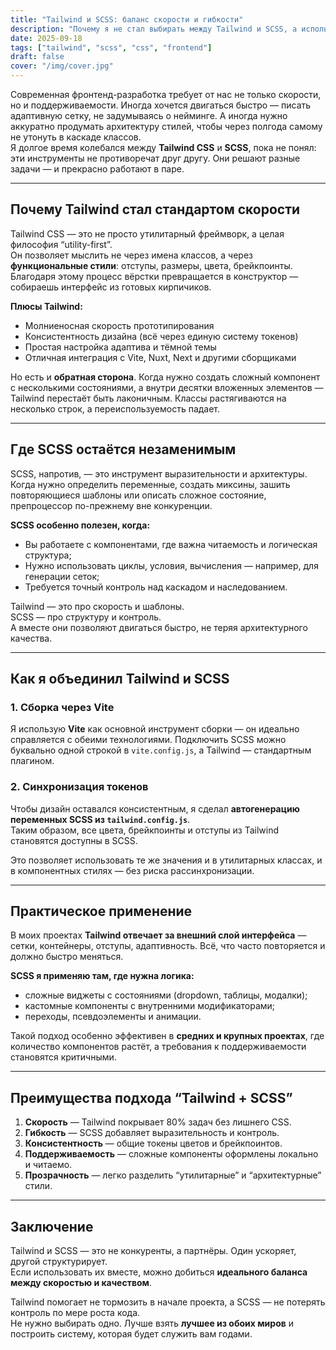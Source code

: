 ```yaml
---
title: "Tailwind и SCSS: баланс скорости и гибкости"
description: "Почему я не стал выбирать между Tailwind и SCSS, а использую их вместе в одном проекте."
date: 2025-09-18
tags: ["tailwind", "scss", "css", "frontend"]
draft: false
cover: "/img/cover.jpg"
---
```


Современная фронтенд-разработка требует от нас не только скорости, но и поддерживаемости. Иногда хочется двигаться быстро — писать адаптивную сетку, не задумываясь о нейминге. А иногда нужно аккуратно продумать архитектуру стилей, чтобы через полгода самому не утонуть в каскаде классов.  
Я долгое время колебался между **Tailwind CSS** и **SCSS**, пока не понял: эти инструменты не противоречат друг другу. Они решают разные задачи — и прекрасно работают в паре.

---

## Почему Tailwind стал стандартом скорости

Tailwind CSS — это не просто утилитарный фреймворк, а целая философия “utility-first”.  
Он позволяет мыслить не через имена классов, а через **функциональные стили**: отступы, размеры, цвета, брейкпоинты. Благодаря этому процесс вёрстки превращается в конструктор — собираешь интерфейс из готовых кирпичиков.

**Плюсы Tailwind:**
- Молниеносная скорость прототипирования  
- Консистентность дизайна (всё через единую систему токенов)  
- Простая настройка адаптива и тёмной темы  
- Отличная интеграция с Vite, Nuxt, Next и другими сборщиками

Но есть и **обратная сторона**. Когда нужно создать сложный компонент с несколькими состояниями, а внутри десятки вложенных элементов — Tailwind перестаёт быть лаконичным. Классы растягиваются на несколько строк, а переиспользуемость падает.

---

## Где SCSS остаётся незаменимым

SCSS, напротив, — это инструмент выразительности и архитектуры.  
Когда нужно определить переменные, создать миксины, зашить повторяющиеся шаблоны или описать сложное состояние, препроцессор по-прежнему вне конкуренции.

**SCSS особенно полезен, когда:**
- Вы работаете с компонентами, где важна читаемость и логическая структура;
- Нужно использовать циклы, условия, вычисления — например, для генерации сеток;
- Требуется точный контроль над каскадом и наследованием.

Tailwind — это про скорость и шаблоны.  
SCSS — про структуру и контроль.  
А вместе они позволяют двигаться быстро, не теряя архитектурного качества.

---

## Как я объединил Tailwind и SCSS

### 1. Сборка через Vite

Я использую **Vite** как основной инструмент сборки — он идеально справляется с обеими технологиями. Подключить SCSS можно буквально одной строкой в `vite.config.js`, а Tailwind — стандартным плагином.

### 2. Синхронизация токенов

Чтобы дизайн оставался консистентным, я сделал **автогенерацию переменных SCSS из `tailwind.config.js`**.  
Таким образом, все цвета, брейкпоинты и отступы из Tailwind становятся доступны в SCSS.

Это позволяет использовать те же значения и в утилитарных классах, и в компонентных стилях — без риска рассинхронизации.

---

## Практическое применение

В моих проектах **Tailwind отвечает за внешний слой интерфейса** — сетки, контейнеры, отступы, адаптивность. Всё, что часто повторяется и должно быстро меняться.

**SCSS я применяю там, где нужна логика:**
- сложные виджеты с состояниями (dropdown, таблицы, модалки);
- кастомные компоненты с внутренними модификаторами;
- переходы, псевдоэлементы и анимации.

Такой подход особенно эффективен в **средних и крупных проектах**, где количество компонентов растёт, а требования к поддерживаемости становятся критичными.

---

## Преимущества подхода “Tailwind + SCSS”

1. **Скорость** — Tailwind покрывает 80% задач без лишнего CSS.  
2. **Гибкость** — SCSS добавляет выразительность и контроль.  
3. **Консистентность** — общие токены цветов и брейкпоинтов.  
4. **Поддерживаемость** — сложные компоненты оформлены локально и читаемо.  
5. **Прозрачность** — легко разделить “утилитарные” и “архитектурные” стили.

---

## Заключение

Tailwind и SCSS — это не конкуренты, а партнёры. Один ускоряет, другой структурирует.  
Если использовать их вместе, можно добиться **идеального баланса между скоростью и качеством**.  

Tailwind помогает не тормозить в начале проекта, а SCSS — не потерять контроль по мере роста кода.  
Не нужно выбирать одно. Лучше взять **лучшее из обоих миров** и построить систему, которая будет служить вам годами.